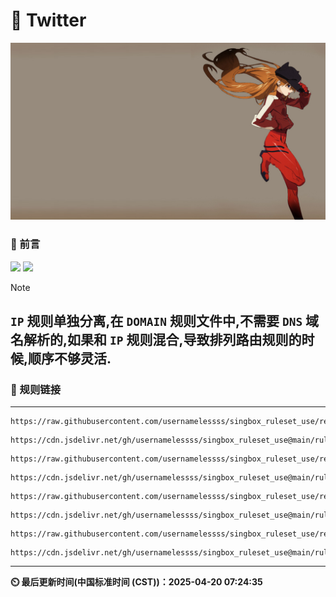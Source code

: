 
# 🧸 Twitter
![](https://raw.githubusercontent.com/usernamelessss/picture-bed/main/images/202504042256831.jpg)
### 📣 前言
![](https://shields.io/badge/-移除重复规则-ff69b4) ![](https://shields.io/badge/-IP&nbsp;规则单独存放不与&nbsp;DOMAIN&nbsp;等混合-green)
> [!NOTE]
**`IP` 规则单独分离,在 `DOMAIN` 规则文件中,不需要 `DNS` 域名解析的,如果和 `IP` 规则混合,导致排列路由规则的时候,顺序不够灵活.**
---

###  🔗 规则链接
---

```url
https://raw.githubusercontent.com/usernamelessss/singbox_ruleset_use/refs/heads/main/rule/Twitter/Twitter_IP.json
```

```url
https://cdn.jsdelivr.net/gh/usernamelessss/singbox_ruleset_use@main/rule/Twitter/Twitter_IP.json
```

```url
https://raw.githubusercontent.com/usernamelessss/singbox_ruleset_use/refs/heads/main/rule/Twitter/Twitter_IP.srs
```

```url
https://cdn.jsdelivr.net/gh/usernamelessss/singbox_ruleset_use@main/rule/Twitter/Twitter_IP.srs
```

```url
https://raw.githubusercontent.com/usernamelessss/singbox_ruleset_use/refs/heads/main/rule/Twitter/Twitter_No_IP.json
```

```url
https://cdn.jsdelivr.net/gh/usernamelessss/singbox_ruleset_use@main/rule/Twitter/Twitter_No_IP.json
```

```url
https://raw.githubusercontent.com/usernamelessss/singbox_ruleset_use/refs/heads/main/rule/Twitter/Twitter_No_IP.srs
```

```url
https://cdn.jsdelivr.net/gh/usernamelessss/singbox_ruleset_use@main/rule/Twitter/Twitter_No_IP.srs
```

---
**⏲️ 最后更新时间(中国标准时间 (CST))：2025-04-20 07:24:35**
